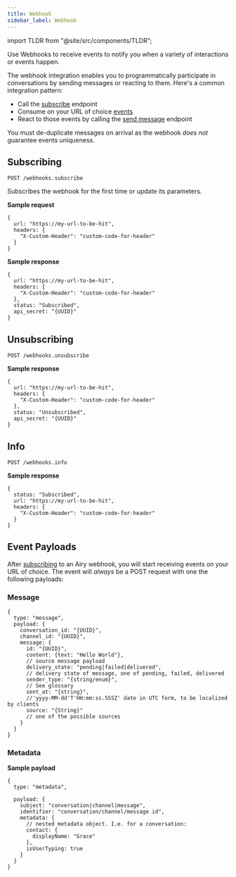 ```yaml
---
title: Webhook
sidebar_label: Webhook
---
```


import TLDR from "@site/src/components/TLDR";

<TLDR>

Use Webhooks to receive events to notify you when a variety of interactions or events happen.

</TLDR>

The webhook integration enables you to programmatically participate in
conversations by sending messages or reacting to them. Here's a common
integration pattern:

- Call the [subscribe](#subscribing) endpoint
- Consume on your URL of choice [events](#event-payload)
- React to those events by calling the [send
  message](/api/endpoints/messages.md#send) endpoint

You must de-duplicate messages on arrival as the webhook _does not_ guarantee
events uniqueness.

## Subscribing

`POST /webhooks.subscribe`

Subscribes the webhook for the first time or update its parameters.

**Sample request**

```json5
{
  url: "https://my-url-to-be-hit",
  headers: {
    "X-Custom-Header": "custom-code-for-header"
  }
}
```

**Sample response**

```json5
{
  url: "https://my-url-to-be-hit",
  headers: {
    "X-Custom-Header": "custom-code-for-header"
  },
  status: "Subscribed",
  api_secret: "{UUID}"
}
```

## Unsubscribing

`POST /webhooks.unsubscribe`

**Sample response**

```json5
{
  url: "https://my-url-to-be-hit",
  headers: {
    "X-Custom-Header": "custom-code-for-header"
  },
  status: "Unsubscribed",
  api_secret: "{UUID}"
}
```

## Info

`POST /webhooks.info`

**Sample response**

```json5
{
  status: "Subscribed",
  url: "https://my-url-to-be-hit",
  headers: {
    "X-Custom-Header": "custom-code-for-header"
  }
}
```

## Event Payloads

After [subscribing](#subscribing) to an Airy webhook, you will
start receiving events on your URL of choice. The event will _always_ be a POST
request with one the following payloads:

### Message

```json5
{
  type: "message",
  payload: {
    conversation_id: "{UUID}",
    channel_id: "{UUID}",
    message: {
      id: "{UUID}",
      content: {text: "Hello World"},
      // source message payload
      delivery_state: "pending|failed|delivered",
      // delivery state of message, one of pending, failed, delivered
      sender_type: "{string/enum}",
      // See glossary
      sent_at: "{string}",
      //'yyyy-MM-dd'T'HH:mm:ss.SSSZ' date in UTC form, to be localized by clients
      source: "{String}"
      // one of the possible sources
    }
  }
}
```

### Metadata

**Sample payload**

```json5
{
  type: "metadata",

  payload: {
    subject: "conversation|channel|message",
    identifier: "conversation/channel/message id",
    metadata: {
      // nested metadata object. I.e. for a conversation:
      contact: {
        displayName: "Grace"
      },
      isUserTyping: true
    }
  }
}
```
